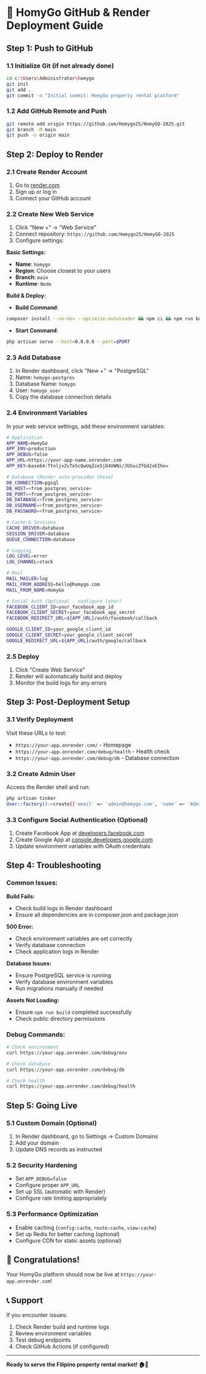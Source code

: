 # 🚀 HomyGo GitHub & Render Deployment Guide

## Step 1: Push to GitHub

### 1.1 Initialize Git (if not already done)
```bash
cd c:\Users\Administrator\homygo
git init
git add .
git commit -m "Initial commit: HomyGo property rental platform"
```

### 1.2 Add GitHub Remote and Push
```bash
git remote add origin https://github.com/Homygo25/HomyGO-2025.git
git branch -M main
git push -u origin main
```

## Step 2: Deploy to Render

### 2.1 Create Render Account
1. Go to [render.com](https://render.com)
2. Sign up or log in
3. Connect your GitHub account

### 2.2 Create New Web Service
1. Click "New +" → "Web Service"
2. Connect repository: `https://github.com/Homygo25/HomyGO-2025`
3. Configure settings:

**Basic Settings:**
- **Name**: `homygo`
- **Region**: Choose closest to your users
- **Branch**: `main`
- **Runtime**: `Node`

**Build & Deploy:**
- **Build Command**:
```bash
composer install --no-dev --optimize-autoloader && npm ci && npm run build && php artisan migrate --force && php artisan config:cache
```

- **Start Command**:
```bash
php artisan serve --host=0.0.0.0 --port=$PORT
```

### 2.3 Add Database
1. In Render dashboard, click "New +" → "PostgreSQL"
2. Name: `homygo-postgres`
3. Database Name: `homygo`
4. User: `homygo_user`
5. Copy the database connection details

### 2.4 Environment Variables
In your web service settings, add these environment variables:

```bash
# Application
APP_NAME=HomyGo
APP_ENV=production
APP_DEBUG=false
APP_URL=https://your-app-name.onrender.com
APP_KEY=base64:TtnljvZvTe5cQwUqZzeSjD4VWNi/JUSucZfGd2xEIho=

# Database (Render auto-provides these)
DB_CONNECTION=pgsql
DB_HOST=<from_postgres_service>
DB_PORT=<from_postgres_service>
DB_DATABASE=<from_postgres_service>
DB_USERNAME=<from_postgres_service>
DB_PASSWORD=<from_postgres_service>

# Cache & Sessions
CACHE_DRIVER=database
SESSION_DRIVER=database
QUEUE_CONNECTION=database

# Logging
LOG_LEVEL=error
LOG_CHANNEL=stack

# Mail
MAIL_MAILER=log
MAIL_FROM_ADDRESS=hello@homygo.com
MAIL_FROM_NAME=HomyGo

# Social Auth (Optional - configure later)
FACEBOOK_CLIENT_ID=your_facebook_app_id
FACEBOOK_CLIENT_SECRET=your_facebook_app_secret
FACEBOOK_REDIRECT_URL=${APP_URL}/auth/facebook/callback

GOOGLE_CLIENT_ID=your_google_client_id
GOOGLE_CLIENT_SECRET=your_google_client_secret
GOOGLE_REDIRECT_URL=${APP_URL}/auth/google/callback
```

### 2.5 Deploy
1. Click "Create Web Service"
2. Render will automatically build and deploy
3. Monitor the build logs for any errors

## Step 3: Post-Deployment Setup

### 3.1 Verify Deployment
Visit these URLs to test:
- `https://your-app.onrender.com/` - Homepage
- `https://your-app.onrender.com/debug/health` - Health check
- `https://your-app.onrender.com/debug/db` - Database connection

### 3.2 Create Admin User
Access the Render shell and run:
```bash
php artisan tinker
User::factory()->create(['email' => 'admin@homygo.com', 'name' => 'Admin'])->assignRole('admin');
```

### 3.3 Configure Social Authentication (Optional)
1. Create Facebook App at [developers.facebook.com](https://developers.facebook.com)
2. Create Google App at [console.developers.google.com](https://console.developers.google.com)
3. Update environment variables with OAuth credentials

## Step 4: Troubleshooting

### Common Issues:

**Build Fails:**
- Check build logs in Render dashboard
- Ensure all dependencies are in composer.json and package.json

**500 Error:**
- Check environment variables are set correctly
- Verify database connection
- Check application logs in Render

**Database Issues:**
- Ensure PostgreSQL service is running
- Verify database environment variables
- Run migrations manually if needed

**Assets Not Loading:**
- Ensure `npm run build` completed successfully
- Check public directory permissions

### Debug Commands:
```bash
# Check environment
curl https://your-app.onrender.com/debug/env

# Check database
curl https://your-app.onrender.com/debug/db

# Check health
curl https://your-app.onrender.com/debug/health
```

## Step 5: Going Live

### 5.1 Custom Domain (Optional)
1. In Render dashboard, go to Settings → Custom Domains
2. Add your domain
3. Update DNS records as instructed

### 5.2 Security Hardening
- Set `APP_DEBUG=false`
- Configure proper `APP_URL`
- Set up SSL (automatic with Render)
- Configure rate limiting appropriately

### 5.3 Performance Optimization
- Enable caching (`config:cache`, `route:cache`, `view:cache`)
- Set up Redis for better caching (optional)
- Configure CDN for static assets (optional)

## 🎉 Congratulations!

Your HomyGo platform should now be live at `https://your-app.onrender.com`!

## 📞 Support

If you encounter issues:
1. Check Render build and runtime logs
2. Review environment variables
3. Test debug endpoints
4. Check GitHub Actions (if configured)

---

**Ready to serve the Filipino property rental market! 🏠🚀**

